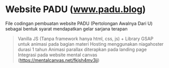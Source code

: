 # Website PADU (www.padu.blog)
File codingan pembuatan website PADU (Pertolongan Awalnya Dari U) sebagai bentuk syarat mendapatkan gelar sarjana terapan
> Vanilla JS (Tanpa framework hanya html, css, js) + Library GSAP untuk animasi pada bagian materi
> Hosting menggunakan niagahoster durasi 1 tahun
> Animasi parallax diterapkan pada landing page
> Integrasi pada website mental canvas (https://mentalcanvas.net/fkjsh4mv3jj)
